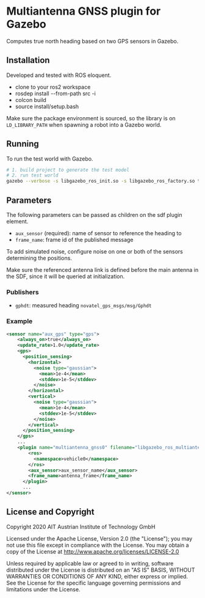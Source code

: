 # Multiantenna GNSS plugin for Gazebo

Computes true north heading based on two GPS sensors in Gazebo.

## Installation

Developed and tested with ROS eloquent.

* clone to your ros2 workspace
* rosdep install --from-path src -i
* colcon build
* source install/setup.bash

Make sure the package environment is sourced, so the library is on `LD_LIBRARY_PATH` when spawning a robot into a Gazebo world.

## Running

To run the test world with Gazebo.

```bash
# 1. build project to generate the test model
# 2. run test world
gazebo --verbose -s libgazebo_ros_init.so -s libgazebo_ros_factory.so test/worlds/gazebo_ros_multiantenna_gnss.world --ros-args --param publish_rate:=200.0
```

## Parameters

The following parameters can be passed as children on the sdf plugin element.

* `aux_sensor` (required): name of sensor to reference the heading to
* `frame_name`: frame id of the published message

To add simulated noise, configure noise on one or both of the sensors determining the positions.

Make sure the referenced antenna link is defined before the main antenna in the SDF, since it will be queried at initialization.

### Publishers

* `gphdt`: measured heading `novatel_gps_msgs/msg/Gphdt`

### Example

```xml
<sensor name="aux_gps" type="gps">
    <always_on>true</always_on>
    <update_rate>1.0</update_rate>
    <gps>
      <position_sensing>
        <horizontal>
          <noise type="gaussian">
            <mean>1e-4</mean>
            <stddev>1e-5</stddev>
          </noise>
        </horizontal>
        <vertical>
          <noise type="gaussian">
            <mean>1e-4</mean>
            <stddev>1e-5</stddev>
          </noise>
        </vertical>
      </position_sensing>
    </gps>
    ...
    <plugin name="multiantenna_gnss0" filename="libgazebo_ros_multiantenna_gnss.so">
        <ros>
          <namespace>vehicle0</namespace>
        </ros>
        <aux_sensor>aux_sensor_name</aux_sensor>
        <frame_name>antenna_frame</frame_name>
      </plugin>
      ...
</sensor>
```

## License and Copyright

Copyright 2020 AIT Austrian Institute of Technology GmbH

Licensed under the Apache License, Version 2.0 (the "License");
you may not use this file except in compliance with the License.
You may obtain a copy of the License at http://www.apache.org/licenses/LICENSE-2.0

Unless required by applicable law or agreed to in writing, software
distributed under the License is distributed on an "AS IS" BASIS,
WITHOUT WARRANTIES OR CONDITIONS OF ANY KIND, either express or implied.
See the License for the specific language governing permissions and
limitations under the License.
